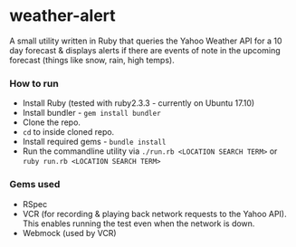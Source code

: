 # weather-alert
A small utility written in Ruby that queries the Yahoo Weather API for a 10 day forecast & displays alerts if there are events of note in the upcoming forecast (things like snow, rain, high temps).

### How to run
- Install Ruby (tested with ruby2.3.3 - currently on Ubuntu 17.10)
- Install bundler - `gem install bundler`
- Clone the repo.
- `cd` to inside cloned repo.
- Install required gems - `bundle install`
- Run the commandline utility via `./run.rb <LOCATION SEARCH TERM>` or `ruby run.rb <LOCATION SEARCH TERM>`

### Gems used
- RSpec
- VCR (for recording & playing back network requests to the Yahoo API). This enables running the test even when the network is down.
- Webmock (used by VCR)
